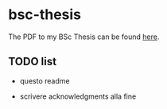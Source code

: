 # bsc-thesis

The PDF to my BSc Thesis can be found [here](<https://raw.githubusercontent.com/aflaag/bsc-thesis/main/src/Thesis.pdf>).

## TODO list

- questo readme

- scrivere acknowledgments alla fine

